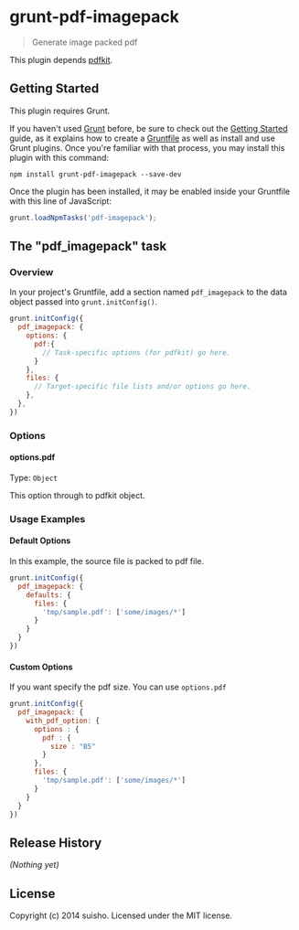 # grunt-pdf-imagepack

> Generate image packed pdf

This plugin depends [pdfkit](http://pdfkit.org/).

## Getting Started
This plugin requires Grunt.

If you haven't used [Grunt](http://gruntjs.com/) before, be sure to check out the [Getting Started](http://gruntjs.com/getting-started) guide, as it explains how to create a [Gruntfile](http://gruntjs.com/sample-gruntfile) as well as install and use Grunt plugins. Once you're familiar with that process, you may install this plugin with this command:

```shell
npm install grunt-pdf-imagepack --save-dev
```

Once the plugin has been installed, it may be enabled inside your Gruntfile with this line of JavaScript:

```js
grunt.loadNpmTasks('pdf-imagepack');
```

## The "pdf_imagepack" task

### Overview
In your project's Gruntfile, add a section named `pdf_imagepack` to the data object passed into `grunt.initConfig()`.

```js
grunt.initConfig({
  pdf_imagepack: {
    options: {
      pdf:{
        // Task-specific options (for pdfkit) go here.
      }
    },
    files: {
      // Target-specific file lists and/or options go here.
    },
  },
})
```

### Options

#### options.pdf
Type: `Object`

This option through to pdfkit object.

### Usage Examples

#### Default Options
In this example, the source file is packed to pdf file.

```js
grunt.initConfig({
  pdf_imagepack: {
    defaults: {
      files: {
        'tmp/sample.pdf': ['some/images/*']
      }
    }
  }
})
```

#### Custom Options
If you want specify the pdf size. You can use `options.pdf`

```js
grunt.initConfig({
  pdf_imagepack: {
    with_pdf_option: {
      options : {
        pdf : {
          size : "B5"
        }
      },
      files: {
        'tmp/sample.pdf': ['some/images/*']
      }
    }
  }
})
```

## Release History
_(Nothing yet)_

## License
Copyright (c) 2014 suisho. Licensed under the MIT license.
